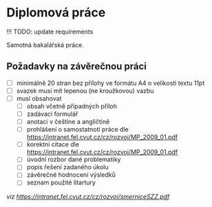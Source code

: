 # Diplomová práce

!!! TODO: update requirements


Samotná bakalářská práce.

## Požadavky na závěrečnou práci

- [ ] minimálně 20 stran bez přílohy ve formátu A4 o velikosti textu 11pt
- [ ] svazek musí mít lepenou (ne kroužkovou) vazbu
- [ ] musí obsahovat
  - [ ] obsah včetně případných příloh
  - [ ] zadávací formulář
  - [ ] anotaci v češtine a angličtině
  - [ ] prohlášení o samostatnoti práce dle https://intranet.fel.cvut.cz/cz/rozvoj/MP_2009_01.pdf
  - [ ] korektní citace dle https://intranet.fel.cvut.cz/cz/rozvoj/MP_2009_01.pdf
  - [ ] úvodní rozbor dané problematiky
  - [ ] popis řešení zadaného úkolu
  - [ ] závěrečné hodnocení výsledků
  - [ ] seznam použité litartury

*viz https://intranet.fel.cvut.cz/cz/rozvoj/smerniceSZZ.pdf*